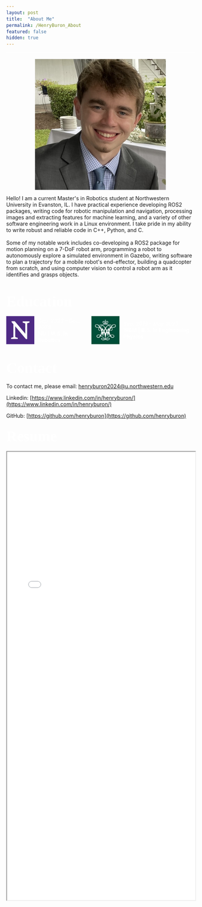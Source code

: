```yaml
---
layout: post
title:  "About Me"
permalink: /HenryBuron_About
featured: false
hidden: true
---
```


<div style="background-color: white; height: 1px;"></div>


<br>
<img src="/assets/images/headshot.jpeg" style="width: 350px; height: auto; margin: 0 auto; display: block;">

Hello! I am a current Master's in Robotics student at Northwestern University in Evanston, IL. I have practical experience developing ROS2 packages, writing code for robotic manipulation and navigation, processing images and extracting features for machine learning, and a variety of other software engineering work in a Linux environment. I take pride in my ability to write robust and reliable code in C++, Python, and C.
<br>
<br>
Some of my notable work includes co-developing a ROS2 package for motion planning on a 7-DoF robot arm, programming a robot to autonomously explore a simulated environment in Gazebo, writing software to plan a trajectory for a mobile robot's end-effector, building a quadcopter from scratch, and using computer vision to control a robot arm as it identifies and grasps objects.
<br>
<br>
<!-- I am passionate about autonomous systems, computer vision, and mobile robotics, and I am currently seeking an internship in robotics and software engineering. -->


### <a style="color: white; font-size:40px; font-family: 'Times New Roman', Times, serif;">Education</a>

<div style="display: flex; align-items: center; color: white;">
    <img src="/assets/images/nu.jpeg" style="width: 75px; height: auto; margin-right: 10px;">
    <div>
        <i>Sep. 2023 - Dec. 2024</i> <br>
        <b>NU | M.S. in Robotics</b>
    </div>
    <!-- Additional image placed here -->
    <img src="/assets/images/wm.jpeg" style="width: 75px; height: auto; margin-left: 20px;">
    <div style="margin-left: 10px;"> <!-- Adjusted margin-left for the text div -->
        <i>Sep. 2019 - May 2023</i> <br>
        <b>W&M | B.S. in Engineering Physics</b>
    </div>
</div>
<br>


### <a style="color: white; font-size:40px; font-family: 'Times New Roman', Times, serif;">Contact</a>

To contact me, please email: <a href="mailto:henryburon2024@u.northwestern.edu">henryburon2024@u.northwestern.edu</a>

Linkedin: [https://www.linkedin.com/in/henryburon/](https://www.linkedin.com/in/henryburon/)

GitHub: [https://github.com/henryburon](https://github.com/henryburon)



### <a style="color: white; font-size:40px; font-family: 'Times New Roman', Times, serif;">Resume</a>


<div style="text-align: center;">
    <iframe src="_pages/HenryBuronResume.pdf" width="100%" height="1200px" style="display: inline-block;"></iframe>
</div>